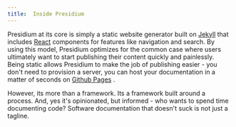 ```yaml
---
title:  Inside Presidium
---
```

Presidium at its core is simply a static website generator built on [Jekyll](https://jekyllrb.com/) that includes [React](https://facebook.github.io/react/) components for features like navigation and search. By using this model, Presidium optimizes for the common case where users ultimately want to start publishing their content quickly and painlessly. Being static allows Presidium to make the job of publishing easier - you don't need to provision a server, you can host your documentation in a matter of seconds on [Github Pages](https://pages.github.com/) .

However, its more than a framework. Its a framework built around a process. And, yes it's opinionated, but informed - who wants to spend time documenting code? Software documentation that doesn't suck is not just a tagline.